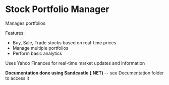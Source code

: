 # Stock Portfolio Manager

Manages portfolios

Features:
- Buy, Sale, Trade stocks based on real-time prices
- Manage multiple portfolios
- Perform basic analytics

Uses Yahoo Finances for real-time market updates and information

**Documentation done using Sandcastle (.NET)** -- see Documentation folder to access it
